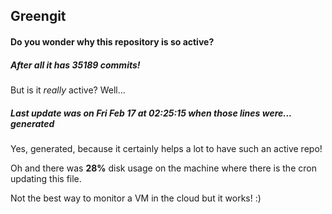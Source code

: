 ## Greengit

#### Do you wonder why this repository is so active?

##### After all it has 35189 commits!

But is it *really* active? Well...

##### Last update was on Fri Feb 17 at 02:25:15 when those lines were... generated

Yes, generated, because it certainly helps a lot to have such an active repo!

Oh and there was **28%** disk usage on the machine
where there is the cron updating this file.

Not the best way to monitor a VM in the cloud but it works! :)
